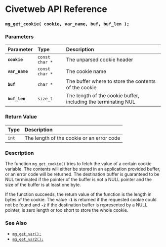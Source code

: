 # Civetweb API Reference

### `mg_get_cookie( cookie, var_name, buf, buf_len );`

### Parameters

| Parameter | Type | Description |
| :--- | :--- | :--- |
|**`cookie`**|`const char *`|The unparsed cookie header|
|**`var_name`**|`const char *`|The cookie name|
|**`buf`**|`char *`|The buffer where to store the contents of the cookie|
|**`buf_len`**|`size_t`|The length of the cookie buffer, including the terminating NUL|

### Return Value

| Type | Description |
| :--- | :--- |
|`int`|The length of the cookie or an error code|

### Description

The function `mg_get_cookie()` tries to fetch the value of a certain cookie variable. The contents will either be stored in an application provided buffer, or an error code will be returned. The destination buffer is guaranteed to be NUL terminated if the pointer of the buffer is not a NULL pointer and the size of the buffer is at least one byte.

If the function succeeds, the return value of the function is the length in bytes of the cookie. The value **`-1`** is returned if the requested cookie could not be found and **`-2`** if the destination buffer is represented by a NULL pointer, is zero length or too short to store the whole cookie.

### See Also

* [`mg_get_var();`](mg_get_var.md)
* [`mg_get_var2();`](mg_get_var2.md)
